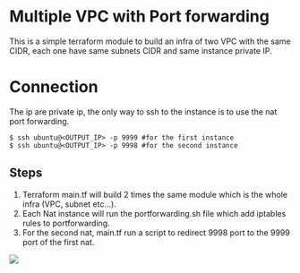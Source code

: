 # Multiple VPC with Port forwarding

This is a simple terraform module to build an infra of two VPC with the same CIDR, each one have same subnets CIDR and same instance private IP.

# Connection

The ip are private ip, the only way to ssh to the instance is to use the nat port forwarding.

    $ ssh ubuntu@<OUTPUT_IP> -p 9999 #for the first instance
    $ ssh ubuntu@<OUTPUT_IP> -p 9998 #for the second instance
    
 
##  Steps

 1. Terraform main.tf will build 2 times the same module which is the whole infra (VPC, subnet etc...).
 2. Each Nat instance will run the portforwarding.sh file which add iptables rules to portforwarding.
 3. For the second nat, main.tf run a script to redirect 9998 port to the 9999 port of the first nat.

<img src="https://doc-0g-30-docs.googleusercontent.com/docs/securesc/ge0nbdv1kn3foov8toc932l8b0o10vn0/r7akn2jihv8mdn9g7c1625v6f0jlkgbn/1576756800000/07023896017298246041/07023896017298246041/11awS7OkNT44wlCaN2MUyFPkmYLGSfog3?e=view&authuser=0&nonce=kpsblab5vqljm&user=07023896017298246041&hash=v5kn98t1h38edg1fmdchsr1a3fohdoro" />
